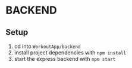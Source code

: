 # BACKEND

## Setup

1. cd into `WorkoutApp/backend`
2. install project dependencies with `npm install`
3. start the express backend with `npm start`
